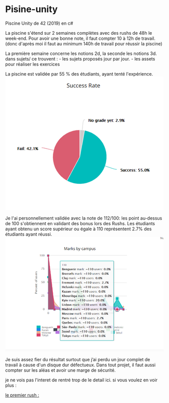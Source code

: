 # Pisine-unity
Piscine Unity de 42 (2019) 
en c#

La piscine s'étend sur 2 semaines complètes  avec des rushs de 48h le week-end. Pour avoir une bonne note, il faut compter 10 à 12h de travail.
(donc d'après moi il faut au minimum 140h de travail pour réussir la piscine)

La première semaine concerne les notions 2d, la seconde les notions 3d.
dans sujets/ ce trouvent :
               - les sujets proposés jour par jour.
               - les assets pour réaliser les exercices

La  piscine est  validée par 55 % des étudiants, ayant tenté l'expérience.
![](/img/img1.png?raw=true "Title")

Je l'ai personnellement validée avec la note de 112/100: les point au-dessus de  100 s'obtiennent en validant des bonus lors des Rushs. Les étudiants ayant obtenu un score  supérieur ou égale à 110 représentent  2.7% des étudiants ayant réussi. 
![](/img/img2.png?raw=true "Title")

Je suis assez fier du résultat surtout que j’ai perdu un jour complet de travail à cause d'un disque dur défectueux. Dans tout projet, il faut aussi compter sur les aléas et avoir une marge de sécurité.

je ne vois pas l'interet de rentré trop de le detail ici. 
si vous voulez en voir plus :

   [le premier rush :](https://github.com/jchenaud/miami)

